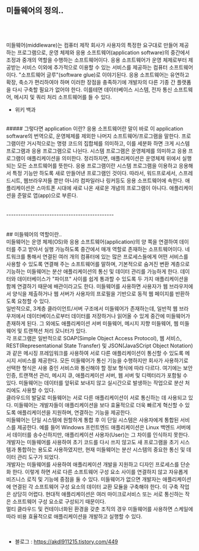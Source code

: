 ## 미들웨어의 정의..
<br/><br/><br/>
미들웨어(middleware)는 컴퓨터 제작 회사가 사용자의 특정한 요구대로 만들어 제공하는 프로그램으로, 
운영 체제와 응용 소프트웨어(application software)의 중간에서 조정과 중개의 역할을 수행하는 소프트웨어이다. 
응용 소프트웨어가 운영 체제로부터 제공받는 서비스 이외에 추가적으로 이용할 수 있는 서비스를 제공하는 컴퓨터 소프트웨어이다. 
"소프트웨어 글루"(software glue)로 이야기된다. 응용 소프트웨어는 유연하고 확장, 축소가 편리하여야 하며 이러한 장점을 
충족하기에 개발자의 다른 기종 간 플랫폼을 다시 구축할 필요가 없어야 한다. 이를테면 데이터베이스 시스템, 전자 통신 소프트웨어, 
메시지 및 쿼리  처리 소프트웨어를 들 수 있다.
- 위키 백과 
<br/>
##### 그렇다면 application 이란?
응용 소프트웨어란 말이 바로 이 application software의 번역으로, 운영체제를 제외한 나머지 소프트웨어/프로그램을 말한다. 
프로그램이란 거시적으로는 명령 코드의 집합체를 의미하고, 이를 세분화 하면 크게 시스템 프로그램과 응용 프로그램으로 나뉜다. 
시스템 프로그램은 운영체제를 의미하고 응용 프로그램이 애플리케이션을 의미한다. 
정리하자면, 애플리케이션은 운영체제 위에서 실행되는 모든 소프트웨어를 뜻한다.
응용 프로그램이란 시스템 프로그램을 이용하고 응용해서 특정 기능만 하도록 새로 만들어낸 프로그램인 것이다. 
따라서, 워드프로세서, 스프레드시트, 웹브라우저들 뿐만 아니라 컴파일러나 링커등도 응용 소프트웨어에 속한다.
애플리케이션은 스마트폰 시대에 새로 나온 새로운 개념의 프로그램이 아니다. 애플리케이션을 준말로 앱(app)으로 부른다.
<br/><br/><br/>
---------------------------------------------
<br/><br/><br/>
## 미들웨어의 역할이란..
<br />
미들웨어는 운영 체제(OS)와 응용 소프트웨어(application)의 양 쪽을 연결하여 데이터를 주고 받아서 실행 가능하도록 중간에서 매개 역할로 존재하는 소프트웨어이다. 
네트워크를 통해서 연결된 여러 개의 컴퓨터에 있는 많은 프로세스들에게 어떤 서비스를 사용할 수 있도록 연결해 주는 소프트웨어를 말하며, 
기본적으로 숨겨진 변환 계층으로 기능하는 미들웨어는 분산 애플리케이션의 통신 및 데이터 관리를 가능하게 한다. 
데이터와 데이터베이스가 "파이프" 사이를 쉽게 통과할 수 있도록 두 가지 애플리케이션을 함께 연결하기 때문에 배관이라고도 한다. 
미들웨어를 사용하면 사용자가 웹 브라우저에서 양식을 제출하거나 웹 서버가 사용자의 프로필을 기반으로 동적 웹 페이지를 반환하도록 요청할 수 있다.
<br/>
일반적으로, 3계층 클라이언트/서버 구조에서 미들웨어가 존재하는데, 일반적 웹 브라우저에서 데이터베이스로부터 데이터를 저장하거나 읽어올 수 있게 
중간에 미들웨어가 존재하게 된다. 그 외에도 애플리케이션 서버 미들웨어, 메시지 지향 미들웨어, 웹 미들웨어 및 트랜잭션 처리 모니터가 있다.
<br/>
각 프로그램은 일반적으로 SOAP(Simple Object Access Protocol), 웹 서비스, REST(Representational State Transfer) 및 
JSON(JavaSCript Object Notation)과 같은 메시징 프레임워크를 사용하여 서로 다른 애플리케이션이 통신할 수 있도록 메시지 서비스를 제공한다. 
모든 미들웨어가 통신 기능을 수행하지만 회사가 사용하기로 선택한 형식은 사용 중인 서비스와 통신해야 할 정보 형식에 따라 다르다. 
여기에는 보안 인증, 트랜잭션 관리, 메시지 큐, 애플리케이션 서버, 웹 서버 및 디렉터리가 포함될 수 있다. 
미들웨어는 데이터를 앞뒤로 보내지 않고 실시간으로 발생하는 작업으로 분산 처리에도 사용할 수 있다.
<br />
클라우드의 발달로 미들웨어는 서로 다른 애플리케이션이 서로 통신하는 데 사용되고 있다. 
미들웨어는 개발자들이 애플리케이션을 보다 효율적으로 더욱 빠르게 혁신할 수 있도록 애플리케이션을 지원하며, 연결하는 기능을 제공한다.
<br />
미들웨어는 단일 시스템에 원할하게 통합 후 이 단일 시스템은 사용자에게 통합된 서비스를 제공한다. 
예를 들어 Windows 프런트엔드 애플리케이션은 Linux 백엔드 서버에서 데이터를 송수신하지만, 애플리케이션 사용자(User)는 그 차이를 인식하지 못한다. 
개발자는 미들웨어를 사용하여 초기 코드를 다시 쓰지 않고도 새 프로그램을 초기 시스템과 통합하는 용도로 사용하였지만, 
현재 미들웨어는 분산 시스템의 중요한 통신 및 데이터 관리 도구가 되었다.
<br />
개발자는 미들웨어를 사용하여 애플리케이션 개발을 지원하고 디자인 프로세스를 단순화 한다. 이렇게 하면 서로 다른 소프트웨어 구성 요소 사이를 연결하지 않고 
자유롭게 비즈니스 로직 및 기능에 중점을 둘 수 있다. 미들웨어가 없으면 개발자는 애플리케이션에 연결된 각 소프트웨어 구성 요소의 데이터 교환 모듈을 구축해야 한다. 
이 구축 작업은 상당히 어렵다. 현대적 애플리케이션은 여러 마이크로서비스 또는 서로 통신하는 작은 소프트웨어 구성 요소로 구성되기 때문이다.
<br />
멀티 클라우드 및 컨테이너화된 환경을 갖춘 조직의 경우 미들웨어를 사용하면 스케일에 따라 비용 효율적으로 애플리케이션을 개발하고 실행할 수 있다.
<br /><br /><br />


* 블로그 : <https://akdl911215.tistory.com/449>

